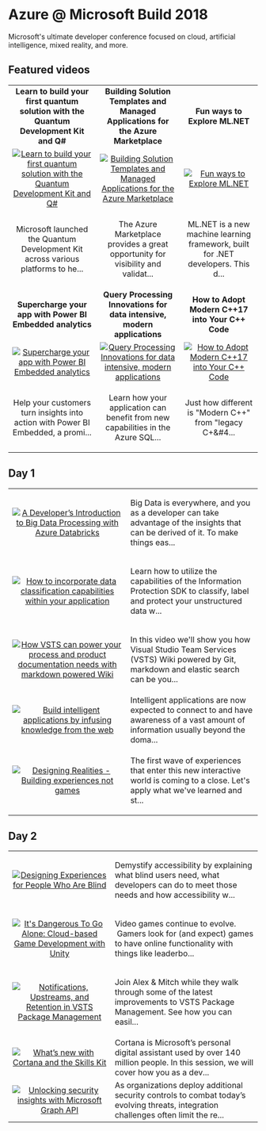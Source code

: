 # Azure @ Microsoft Build 2018

Microsoft's ultimate developer conference focused on cloud, artificial intelligence, mixed reality, and more.

## Featured videos

|    |    |    |
|:--:|:--:|:--:|
|**Learn to build your first quantum solution with the Quantum Development Kit and Q#**|**Building Solution Templates and Managed Applications for the Azure Marketplace**|**Fun ways to Explore ML.NET**|
|[![Learn to build your first quantum solution with the Quantum Development Kit and Q#](https://sec.ch9.ms/ch9/6793/ef0ce777-e846-476b-bafb-4837a8116793/THR2503_220.jpg)](./video01.md)|[![Building Solution Templates and Managed Applications for the Azure Marketplace](https://sec.ch9.ms/ch9/5eb0/3b5294ae-b867-45b9-9156-d6ead1bb5eb0/BRK3603_220.jpg)](./video02.md)|[![Fun ways to Explore ML.NET](https://sec.ch9.ms/ch9/b7e8/82606e19-c95f-4673-b288-fb200d55b7e8/THR3100_220.jpg)](./video03.md)|
|<p>Microsoft launched the Quantum Development Kit across various platforms to he...|<p>The Azure Marketplace provides a great opportunity for visibility and validat...|<p>ML.NET is a new machine learning framework, built for .NET developers. This d...|
|**Supercharge your app with Power BI Embedded analytics**|**Query Processing Innovations for data intensive, modern applications**|**How to Adopt Modern C++17 into Your C++ Code**|
|[![Supercharge your app with Power BI Embedded analytics](https://sec.ch9.ms/ch9/ecba/8662f2c1-7143-4ee2-8ffa-2c2297d0ecba/BRK3410_220.jpg)](./video04.md)|[![Query Processing Innovations for data intensive, modern applications](https://sec.ch9.ms/ch9/54c6/5b9f2a4e-8252-4c08-a5b3-9c5b735f54c6/BRK3316_220.jpg)](./video05.md)|[![How to Adopt Modern C++17 into Your C++ Code](https://sec.ch9.ms/ch9/206f/ac0d5904-9b86-4c36-a3b5-1f2d52ad206f/BRK2146_220.jpg)](./video06.md)|
|<p>Help your customers turn insights into action with Power BI Embedded, a promi...|<p>Learn how your application can benefit from new capabilities in the Azure SQL...|Just how different is &quot;Modern C&#43;&#43;&quot; from &quot;legacy C&#43;&#4...|

## Day 1

|    |   |
|:--:|:--|
|[![A Developer’s Introduction to Big Data Processing with Azure Databricks](https://sec.ch9.ms/ch9/1ff9/38642ddf-0831-4e1c-8349-f3cda6d41ff9/THR3202_220.jpg)](./video07.md)|<p>Big Data is everywhere, and you as a developer can take advantage of the insights that can be derived of it. To make things eas...|
|[![How to incorporate data classification capabilities within your application](https://sec.ch9.ms/ch9/bed0/999bbecf-f390-4add-be89-7a236051bed0/BRK2414_220.jpg)](./video08.md)|<p>Learn how to utilize the capabilities of the Information Protection SDK to classify, label and protect your unstructured data w...|
|[![How VSTS can power your process and product documentation needs with markdown powered Wiki](https://sec.ch9.ms/ch9/490b/dc2a30ed-e579-452f-b8bd-5843232c490b/THR5064HighRev_220.jpg)](./video09.md)|<p>In this video we'll show you how Visual Studio Team Services (VSTS) Wiki powered by Git, markdown and elastic search can be you...|
|[![Build intelligent applications by infusing knowledge from the web](https://sec.ch9.ms/ch9/963e/45651d1d-2857-47a7-99ef-5e1d6ff3963e/BRK3223_220.jpg)](./video10.md)|Intelligent applications are now expected to connect to and have awareness of a vast amount of information usually beyond the doma...|
|[![Designing Realities - Building experiences not games](https://sec.ch9.ms/ch9/6a83/48843945-faed-499c-be21-3b1d7ae46a83/THR2422_220.jpg)](./video11.md)|<p>The first wave of experiences that enter this new interactive world is coming to a close. Let's apply what we've learned and st...|

## Day 2

|    |   |
|:--:|:--|
|[![Designing Experiences for People Who Are Blind](https://sec.ch9.ms/ch9/0a4e/0c109c90-5fd9-4256-9464-6d6596d90a4e/THR2419_220.jpg)](./video12.md)|<p>Demystify accessibility by explaining what blind users need, what developers can do to meet those needs and how accessibility w...|
|[![It's Dangerous To Go Alone: Cloud-based Game Development with Unity](https://sec.ch9.ms/ch9/7522/9393b8df-23a8-4588-ba71-931ca5ee7522/BRK3705_220.jpg)](./video13.md)|<p>Video games continue to evolve. &nbsp;Gamers look for (and expect) games to have online functionality with things like leaderbo...|
|[![Notifications, Upstreams, and Retention in VSTS Package Management](https://sec.ch9.ms/ch9/7368/8f368cfd-3079-4a4c-a8eb-33cfc6947368/THR5058HighRev_220.jpg)](./video14.md)|<p>Join Alex &amp; Mitch while they walk through some of the latest improvements to VSTS Package Management. See how you can easil...|
|[![What’s new with Cortana and the Skills Kit](https://sec.ch9.ms/ch9/89ed/a36bd845-8eba-426b-a8bd-5a2b0db589ed/BRK3236_220.jpg)](./video15.md)|Cortana is Microsoft’s personal digital assistant used by over 140 million people. In this session, we will cover how you as a dev...|
|[![Unlocking security insights with Microsoft Graph API](https://sec.ch9.ms/ch9/cfac/a13fcdd3-391a-4179-81db-c86fe124cfac/BRK2435_220.jpg)](./video16.md)|As organizations deploy additional security controls to combat today’s evolving threats, integration challenges often limit the re...|

